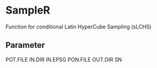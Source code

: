 # SampleR
Function for conditional Latin HyperCube Sampling (sLCHS)

## Parameter


POT.FILE 
IN.DIR
IN.EPSG
PON.FILE
OUT.DIR
SN
